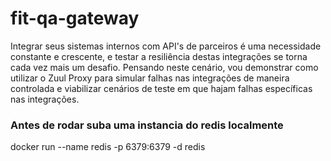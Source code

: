 # fit-qa-gateway
Integrar seus sistemas internos com API's de parceiros é uma necessidade constante e crescente, e testar a resiliência destas integrações se torna cada vez mais um desafio. Pensando neste cenário, vou demonstrar como utilizar o Zuul Proxy para simular falhas nas integrações de maneira controlada e viabilizar cenários de teste em que hajam falhas específicas nas integrações.

### Antes de rodar suba uma instancia do redis localmente
docker run --name redis -p 6379:6379 -d redis
